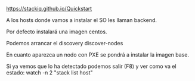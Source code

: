 https://stackiq.github.io/Quickstart

A los hosts donde vamos a instalar el SO les llaman backend.

Por defecto instalará una imagen centos.

Podemos arrancar el discovery
discover-nodes

En cuanto aparezca un nodo con PXE se pondrá a instalar la imagen base.

Si ya vemos que lo ha detectado podemos salir (F8) y ver como va el estado:
watch -n 2 "stack list host"


